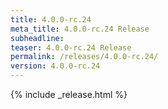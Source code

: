 ```yaml
---
title: 4.0.0-rc.24
meta_title: 4.0.0-rc.24 Release
subheadline: 
teaser: 4.0.0-rc.24 Release
permalink: /releases/4.0.0-rc.24/
version: 4.0.0-rc.24
---
```


{% include _release.html %}
